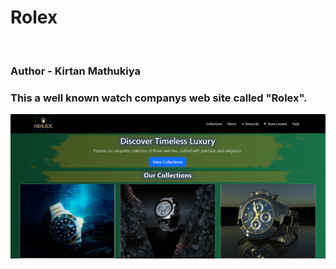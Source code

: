 <h1>Rolex</h1>
<br> 
<h3>Author - Kirtan Mathukiya</h3>

<h3>This a well known watch companys web site called "Rolex".</h3>

[![Site preview](./preview.png)](https://kirtanmathukiya.github.io/WatchWebsite.github.io/#)
